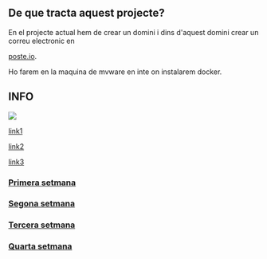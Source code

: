 ## De que tracta aquest projecte?

En el projecte actual hem de crear un domini i dins d'aquest domini crear un correu electronic en <p><a href="https://poste.io/">poste.io</a>.

Ho farem en la maquina de mvware en inte on instalarem docker.

<h2> INFO </h2>
<img src="https://img.icons8.com/cute-clipart/64/000000/info.png"/>
<p><a href="https://hackmd.io/@joaniznardo/emailserver01">link1</a>
<p><a href=" https://phoenixnap.com/kb/how-to-install-docker-on-debian-10">link2</a> 
<p><a href="https://raw.githubusercontent.com/joaniznardo/2018smxm7/master/uf2/lab30/up.sh">link3</a>
<div class="well">

### <a href="https://carlaasuncion.github.io/Primera-setmana/">Primera setmana</a>
### <a href="ponerlink">Segona setmana</a>
### <a href="ponerlink">Tercera setmana</a>
###  <a href="ponerlink">Quarta setmana</a>


